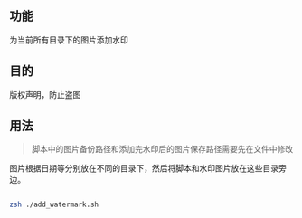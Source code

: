 ## 功能

为当前所有目录下的图片添加水印

## 目的

版权声明，防止盗图

## 用法

>脚本中的图片备份路径和添加完水印后的图片保存路径需要先在文件中修改

图片根据日期等分别放在不同的目录下，然后将脚本和水印图片放在这些目录旁边。

``` zsh

zsh ./add_watermark.sh
```
